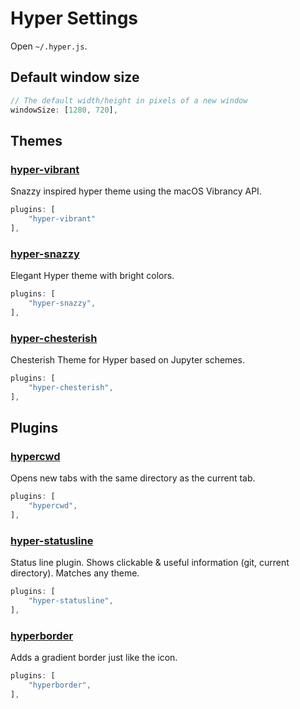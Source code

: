 # Hyper Settings

Open `~/.hyper.js`.

## Default window size

```js
// The default width/height in pixels of a new window 
windowSize: [1280, 720],
```

## Themes

### [hyper-vibrant](https://github.com/nachoaIvarez/hyper-vibrant)

Snazzy inspired hyper theme using the macOS Vibrancy API.

```js
plugins: [
    "hyper-vibrant"
],
```

### [hyper-snazzy](https://github.com/sindresorhus/hyper-snazzy)

Elegant Hyper theme with bright colors.

```js
plugins: [
    "hyper-snazzy",
],
```

### [hyper-chesterish](https://github.com/henrikdahl/hyper-chesterish)

Chesterish Theme for Hyper based on Jupyter schemes.

```js
plugins: [
    "hyper-chesterish",
],
```

## Plugins

### [hypercwd](https://github.com/hharnisc/hypercwd)

Opens new tabs with the same directory as the current tab.

```js
plugins: [
    "hypercwd",
],
```

### [hyper-statusline](https://github.com/henrikdahl/hyper-statusline)

Status line plugin. Shows clickable & useful information (git, current directory). Matches any theme.

```js
plugins: [
    "hyper-statusline",
],
```

### [hyperborder](https://github.com/webmatze/hyperborder)

Adds a gradient border just like the icon.

```js
plugins: [
    "hyperborder",
],
```